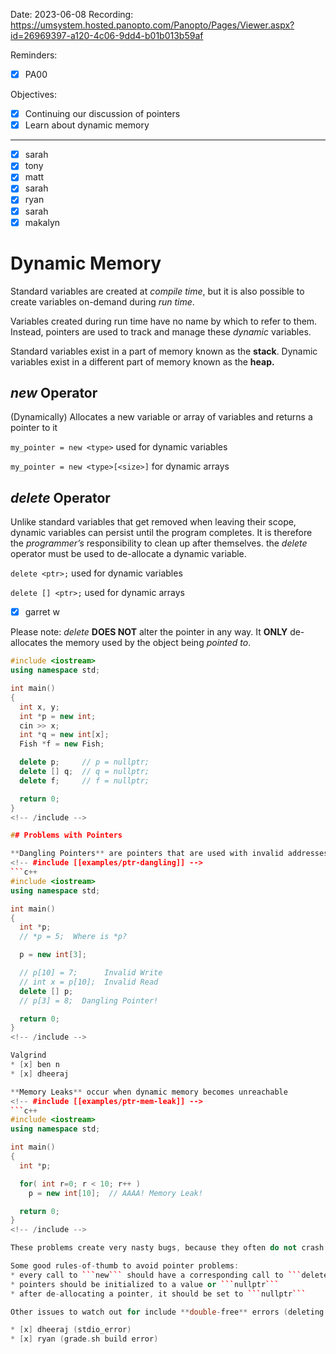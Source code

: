 

Date: 2023-06-08
Recording: https://umsystem.hosted.panopto.com/Panopto/Pages/Viewer.aspx?id=26969397-a120-4c06-9dd4-b01b013b59af

Reminders:
* [x] PA00

Objectives:
* [x] Continuing our discussion of pointers
* [x] Learn about dynamic memory

---

* [x] sarah
* [x] tony
* [x] matt
* [x] sarah
* [x] ryan
* [x] sarah
* [x] makalyn

# Dynamic Memory

Standard variables are created at _compile time_, but it is also possible to create variables on-demand during _run time_.

Variables created during run time have no name by which to refer to them. Instead, pointers are used to track and manage these _dynamic_ variables.

Standard variables exist in a part of memory known as the **stack**. Dynamic variables exist in a different part of memory known as the **heap.**

## _new_ Operator

(Dynamically) Allocates a new variable or array of variables and returns a pointer to it

```my_pointer = new <type>``` used for dynamic variables

```my_pointer = new <type>[<size>]``` for dynamic arrays

## _delete_ Operator

Unlike standard variables that get removed when leaving their scope, dynamic variables can persist until the program completes. It is therefore the _programmer’s_ responsibility to clean up after themselves. the _delete_ operator must be used to de-allocate a dynamic variable.

```delete <ptr>;```  used for dynamic variables

```delete [] <ptr>;```  used for dynamic arrays

* [x] garret w

Please note: _delete_ **DOES NOT** alter the pointer in any way. It **ONLY** de-allocates the memory used by the object being _pointed to_.

<!-- #include [[examples/ptr-new-delete]] -->
```c++
#include <iostream>
using namespace std;

int main()
{
  int x, y;
  int *p = new int;
  cin >> x;
  int *q = new int[x];
  Fish *f = new Fish;

  delete p;     // p = nullptr;
  delete [] q;  // q = nullptr;
  delete f;     // f = nullptr;

  return 0;
}
<!-- /include -->

## Problems with Pointers

**Dangling Pointers** are pointers that are used with invalid addresses
<!-- #include [[examples/ptr-dangling]] -->
```c++
#include <iostream>
using namespace std;

int main()
{
  int *p;
  // *p = 5;  Where is *p?

  p = new int[3];

  // p[10] = 7;      Invalid Write
  // int x = p[10];  Invalid Read
  delete [] p;
  // p[3] = 8;  Dangling Pointer!

  return 0;
}
<!-- /include -->

Valgrind
* [x] ben n
* [x] dheeraj

**Memory Leaks** occur when dynamic memory becomes unreachable
<!-- #include [[examples/ptr-mem-leak]] -->
```c++
#include <iostream>
using namespace std;

int main()
{
  int *p;

  for( int r=0; r < 10; r++ )
    p = new int[10];  // AAAA! Memory Leak!

  return 0;
}
<!-- /include -->

These problems create very nasty bugs, because they often do not crash your program. They allow it to go on until something else breaks as a result!

Some good rules-of-thumb to avoid pointer problems:
* every call to ```new``` should have a corresponding call to ```delete```
* pointers should be initialized to a value or ```nullptr```
* after de-allocating a pointer, it should be set to ```nullptr```

Other issues to watch out for include **double-free** errors (deleting a pointer twice) and **shallow copies** (copying a memory address when you intended to copy the object pointed to).

* [x] dheeraj (stdio_error)
* [x] ryan (grade.sh build error)